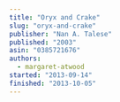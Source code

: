 ```yaml
---
title: "Oryx and Crake"
slug: "oryx-and-crake"
publisher: "Nan A. Talese"
published: "2003"
asin: "0385721676"
authors:
  - margaret-atwood
started: "2013-09-14"
finished: "2013-10-05"
---
```

